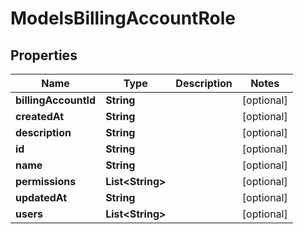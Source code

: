 

# ModelsBillingAccountRole


## Properties

| Name | Type | Description | Notes |
|------------ | ------------- | ------------- | -------------|
|**billingAccountId** | **String** |  |  [optional] |
|**createdAt** | **String** |  |  [optional] |
|**description** | **String** |  |  [optional] |
|**id** | **String** |  |  [optional] |
|**name** | **String** |  |  [optional] |
|**permissions** | **List&lt;String&gt;** |  |  [optional] |
|**updatedAt** | **String** |  |  [optional] |
|**users** | **List&lt;String&gt;** |  |  [optional] |



